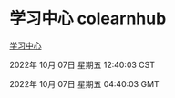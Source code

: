 # 学习中心 colearnhub
[学习中心](http://27.19.33.125:56308/colearnhub/)

2022年 10月 07日 星期五 12:40:03 CST

2022年 10月 07日 星期五 04:40:03 GMT

